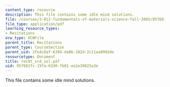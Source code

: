 ```yaml
---
content_type: resource
description: This file contains some idle mind solutions.
file: /courses/3-012-fundamentals-of-materials-science-fall-2005/957661fc15fa63307b81ea1e39025a3e_rec9t_xrd_sol.pdf
file_type: application/pdf
learning_resource_types:
- Recitations
ocw_type: OCWFile
parent_title: Recitations
parent_type: CourseSection
parent_uid: 2fe4c0af-6394-da86-282d-2c11aa8992de
resourcetype: Document
title: rec9t_xrd_sol.pdf
uid: 957661fc-15fa-6330-7b81-ea1e39025a3e
---
```

This file contains some idle mind solutions.

